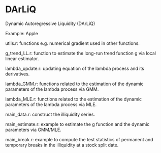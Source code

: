 # DArLiQ
Dynamic Autoregressive Liquidity (DArLiQ)

Example: Apple

utils.r: functions e.g. numerical gradient used in other functions.

g_trend_LL.r: function to estimate the long-run trend function g via local linear estimator.

lambda_update.r: updating equation of the lambda process and its derivatives.

lambda_GMM.r: functions related to the estimation of the dynamic parameters of the lambda process via GMM.

lambda_MLE.r: functions related to the estimation of the dynamic parameters of the lambda process via MLE.

main_data.r: construct the illiquidity series.

main_estimate.r: example to estimate the g function and the dynamic parameters via GMM/MLE.

main_break.r: example to compute the test statistics of permanent and temporary breaks in the illiquidity at a stock split date.



